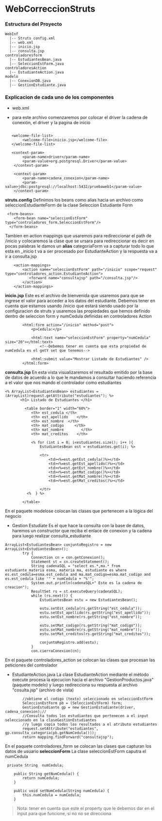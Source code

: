 # WebCorreccionStruts

### Estructura del Proyecto 

```
WebInf
  |-- Struts config.xml
  |-- web.xml
  |-- inicio.jsp
  |-- consulta.jsp
controladoresform
  |-- EstudiantesBean.java
  |-- SeleccionEstForm.java
controladoresAction
  |-- EstudianteAction.java
modelo
  |-- ConexionDB.java
  |-- GestionEstudiante.java
```
### Explicacion de cada uno de los componentes
* web.xml
- para este archivo comenzaremos por colocar el driver la cadena de conexión, el driver y la pagina de inicio 
    
```[xml]
   
   <welcome-file-list>
        <welcome-file>inicio.jsp</welcome-file>
   </welcome-file-list>
   
   <context-param>
        <param-name>driver</param-name>
        <param-value>org.postgresql.Driver</param-value>
    </context-param>
    
    <context-param>
        <param-name>cadena_conexion</param-name>
        <param-value>jdbc:postgresql://localhost:5432/pruebaweb1</param-value>
    </context-param>
```

**struts.config**
Definimos los beans  como alias hacia un archivo como seleccionEstudianteForm  de la clase Seleccion Estudiante Form
```[html]
 <form-beans>
    <form-bean name="seleccionEstForm" type="controladores_form.SeleccionEstForm"/>   
  </form-beans>
```
Tambien en action mappings que usaremos para redireccionar el path de /inicio  y colocaremos la clase que se ursara para redireccionar es decir en pocas palabras le damos un **alias** categoriaForm va a capturar todo lo que esta en _inicio t va a ser procesado por  EstudianteAction y la respuesta va a ir a consulta.jsp
```[html]
    <action-mappings>
        <action name="seleccionEstForm" path="/inicio" scope="request" type="controladores_action.EstudianteAction">
           <forward name="consultajsp" path="/consulta.jsp"/> 
        </action>
    </action-mappings>
```
**inicio.jsp**
Este es el archivo de bienvenida que usaremos para que se ingrese el valor para acceder a los datos del estudiante. Debemos tener en cuenta que estamos usando /inicio que estará siendo usado por la configuracion de struts y usaremos las propiedades que hemos definido dentro de seleccion form y numCedula definidas en controladores Action

```[html]
        <html:form action="/inicio" method="post">
            <p>Cedula:</p>

            <html:text name="seleccionEstForm" property="numCedula" size="20"></html:text>
                <!--Debemos tener en cuenta que esta propiedad de numCedula es el getY set que tenemos-->

            <html:submit value="Mostrar Listado de Estudiantes" />
        </html:form>
```

**consulta.jsp** 
En esta vista visualizaremos el resultado emitido por la base de datos de acuerdo a lo que le mandamos a consultar haciendo referencia a el valor que nos mando el controlador como estudiantes
```[html]
<% ArrayList<EstudiantesBean> estudiantes = (ArrayList)request.getAttribute("estudiantes"); %>
       <h1> Listado de Estudiantes </h1>

         <table border="1" width="60%">
            <th> est_cedula </th>
            <th> est_apellido    </th>
            <th> est_nombre  </th>
            <th> mat_codigo     </th>
            <th> mat_nombre        </th>
            <th> mat_creditos    </th>
            
            <% for (int i = 0; i<estudiantes.size(); i++ ){
                EstudiantesBean est = estudiantes.get(i); %>
                
                <tr>
                    <td><%=est.getEst_cedula()%></td>
                    <td><%=est.getEst_apellido()%></td>
                    <td><%=est.getEst_nombre()%></td>
                    <td><%=est.getMat_codigo()%></td>
                    <td><%=est.getMat_nombre()%></td>
                    <td><%=est.getMat_creditos()%></td>
                    
                </tr>
          <%  } %>
            
        </table>
```
En el paquete modelose colocan las clases que pertenecen a la lógica del negocio
* Gestion Estudiate
Es el que hace la consulta con la base de datos, haremos un constructor que reciba el enlace de conexion y la cadena para luego realizar consulta_estudiante
```[java]
ArrayList<EstudiantesBean> conjuntoRegistro = new ArrayList<EstudiantesBean>();
        try {
            Connection cn = con.getConexion();
            Statement st = cn.createStatement();
            String cadenaSQL = "select es.*,ma.* from estudiante_materia esma, materia ma, estudiante es where es.est_cedula=esma.est_cedula and ma.mat_codigo=esma.mat_codigo and es.est_cedula like '" + numCedula + "%'";
            System.out.println(cadenaSQL+" Este es la cadena de creacion");
            ResultSet rs = st.executeQuery(cadenaSQL);
            while (rs.next()) {
                EstudiantesBean estu = new EstudiantesBean();

                estu.setEst_cedula(rs.getString("est_cedula"));
                estu.setEst_apellido(rs.getString("est_apellido"));
                estu.setEst_nombre(rs.getString("est_nombre"));

                estu.setMat_codigo(rs.getString("mat_codigo"));
                estu.setMat_nombre(rs.getString("mat_nombre"));
                estu.setMat_creditos(rs.getString("mat_creditos"));

                conjuntoRegistro.add(estu);
            }
            con.cierraConexion(cn);
```

En el paquete controladores_action se colocan las clases que procesan las peticiones del controlador
* EstudianteAction.java
La clase EstudianteAction mediante el método execute procesa la ejecucion hacia el archivo "GestionProductos.java" (paquete modelo) y luego redirecciona su respuesta al archivo "cosulta.jsp" (archivo de vista)
```[java]
        //obtiene el codigo (texto) seleccionado en seleccionEstForm 
        SeleccionEstForm pb = (SeleccionEstForm) form;
        GestionEstudiante gp = new GestionEstudiante(driver, cadena_conexion);//
        //Consulta todos los estudiantes que pertenecen a el input seleccionado en la claseGestionEstudiantes 
        //y luego copia todos los resultados a el atributo estudiantes
        request.setAttribute("estudiantes", gp.consulta_categoria(pb.getNumCedula()));
        return mapping.findForward("consultajsp");
```
En el paquete controladores_form se colocan las clases que capturan los datos de usuario
**seleccionForm** La clase seleccionEstForm caputra el numCedula
```[java]
 private String  numCedula;

    public String getNumCedula() {
        return numCedula;
    }

    public void setNumCedula(String numCedula) {
        this.numCedula = numCedula;
    }
```
>Nota: tener en cuenta que este el property que le debemos dar en el input para que funcione, si no no se direcciona


